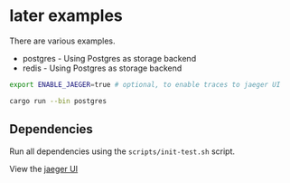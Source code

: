 # later examples

There are various examples.
* postgres - Using Postgres as storage backend
* redis - Using Postgres as storage backend

```bash
export ENABLE_JAEGER=true # optional, to enable traces to jaeger UI

cargo run --bin postgres
```

## Dependencies

Run all dependencies using the `scripts/init-test.sh` script.

View the [jaeger UI](http://localhost:16686)